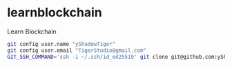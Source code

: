# learnblockchain
Learn Blockchain

```bash
git config user.name "yShadowTiger"
git config user.email "TigerStudio@gmail.com"
GIT_SSH_COMMAND='ssh -i ~/.ssh/id_ed25519' git clone git@github.com:yShadowTiger/learnblockchain.git
```
